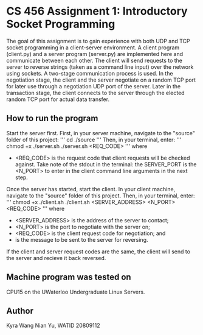 # CS 456 Assignment 1: Introductory Socket Programming

The goal of this assignment is to gain experience with both UDP and TCP socket programming in a client-server environment. A client program (client.py) and a server program (server.py) are implemented here and communicate between each other. The client will send requests to the server to reverse strings (taken as a command line input) over the network using sockets. A  two-stage communication process is used.  In the negotiation stage, the client and the server negotiate on a random TCP port for later use through a negotiation UDP port of the server. Later in the transaction stage, the client connects to the server through the elected random TCP port for actual data transfer.

## How to run the program

Start the server first. First, in your server machine, navigate to the "source" folder of this project:
'''
cd ./source
'''
Then, in your terminal, enter:
'''
chmod +x ./server.sh
./server.sh <REQ_CODE>
'''
where 
* <REQ_CODE> is the request code that client requests will be checked against.
Take note of the stdout in the terminal: the SERVER_PORT is the <N_PORT> to enter in the client command line arguments in the next step.

Once the server has started, start the client. In your client machine, navigate to the "source" folder of this project. Then, in your terminal, enter:
'''
chmod +x ./client.sh
./client.sh <SERVER_ADDRESS> <N_PORT> <REQ_CODE> <MSG>
'''
where 
* <SERVER_ADDRESS> is the address of the server to contact;
* <N_PORT> is the port to negotiate with the server on;
* <REQ_CODE> is the client request code for negotiation; and
* <MSG> is the message to be sent to the server for reversing.

If the client and server request codes are the same, the client will send <MSG> to the server and recieve it back reversed.

## Machine program was tested on

CPU15 on the UWaterloo Undergraduate Linux Servers.

## Author

Kyra Wang Nian Yu, WATID 20809112